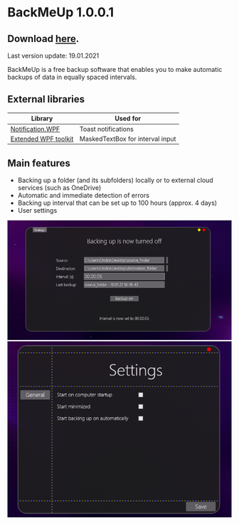 # BackMeUp 1.0.0.1

## Download [here](https://www.mediafire.com/file/b687rn908qrhha3/BackMeUp_1.0.0.1.rar/file).
Last version update: 19.01.2021

BackMeUp is a free backup software that enables you to make automatic backups of data in equally spaced intervals.

## External libraries

| Library  | Used for |
| ------------- | ------------- |
| [Notification.WPF](https://github.com/Federerer/Notifications.Wpf) | Toast notifications |
| [Extended WPF toolkit](https://github.com/xceedsoftware/wpftoolkit/) | MaskedTextBox for interval input |


## Main features

* Backing up a folder (and its subfolders) locally or to external cloud services (such as OneDrive)
* Automatic and immediate detection of errors
* Backing up interval that can be set up to 100 hours (approx. 4 days)
* User settings

<p align="center">
   <img src="https://github.com/ondrejsvorc/BackMeUp/blob/main/ReadMe%20Pictures/mainWindow.PNG"/>
  <img src="https://github.com/ondrejsvorc/BackMeUp/blob/main/ReadMe%20Pictures/settingsWindow.PNG"/>
</p>
